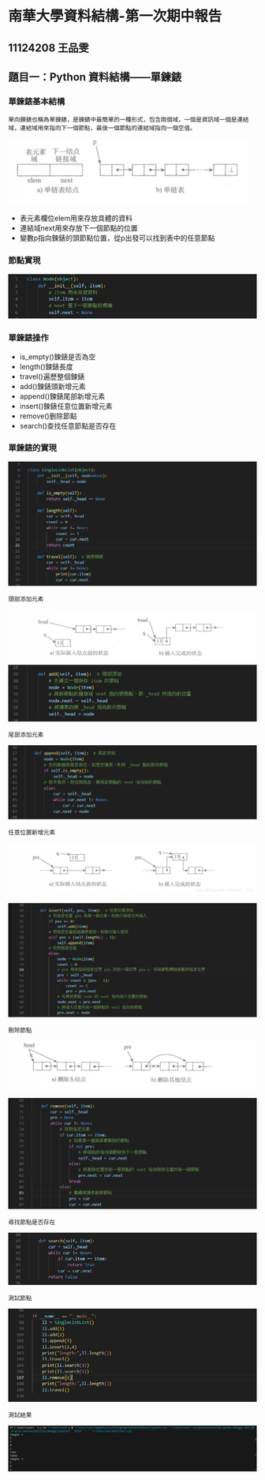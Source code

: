 # 南華大學資料結構-第一次期中報告
## 11124208 王品雯
## 題目一：Python 資料結構——單鍊錶

### 單鍊錶基本結構
```
單向鍊錶也稱為單鍊錶，是鍊錶中最簡單的一種形式，包含兩個域，一個是資訊域一個是連結域，連結域用來指向下一個節點，最後一個節點的連結域指向一個空值。
```
![image](內文圖01.png)

*   表元素欄位elem用來存放具體的資料
*   連結域next用來存放下一個節點的位置
*   變數p指向鍊錶的頭節點位置，從p出發可以找到表中的任意節點

### 節點實現

![image](code-01.png)

### 單鍊錶操作

*   is\_empty()鍊錶是否為空
*   length()鍊錶長度
*   travel()遍歷整個鍊錶
*   add()鍊錶頭新增元素
*   append()鍊錶尾部新增元素
*   insert()鍊錶任意位置新增元素
*   remove()删除節點
*   search()查找任意節點是否存在

### 單鍊錶的實現

![image](code-02.png)
```
頭部添加元素
```
![image](內文圖02.png)
![image](code-03.png)

```
尾部添加元素
```
![image](code-04.png)

```
任意位置新增元素
```
![image](內文圖03.png)

![image](code-05.png)

```
刪除節點
```
![image](內文圖04.png)

![image](code-06.png)

```
尋找節點是否存在
```
![image](code-07.png)

```
測試節點
```

![image](code-08.png)

```
測試結果
```
![image](結果.png)









